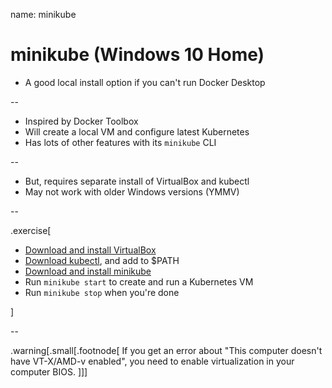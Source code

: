 name: minikube

# minikube (Windows 10 Home)

- A good local install option if you can't run Docker Desktop

--

- Inspired by Docker Toolbox
- Will create a local VM and configure latest Kubernetes
- Has lots of other features with its `minikube` CLI

--

- But, requires separate install of VirtualBox and kubectl
- May not work with older Windows versions (YMMV)

--

.exercise[

- [Download and install VirtualBox](https://www.virtualbox.org)
- [Download kubectl](https://kubernetes.io/docs/tasks/tools/install-kubectl/#install-kubectl-on-windows), and add to $PATH
- [Download and install minikube](https://minikube.sigs.k8s.io/)
- Run `minikube start` to create and run a Kubernetes VM
- Run `minikube stop` when you're done

]

--

.warning[.small[.footnode[
If you get an error about "This computer doesn't have VT-X/AMD-v enabled", 
you need to enable virtualization in your computer BIOS.
]]]
